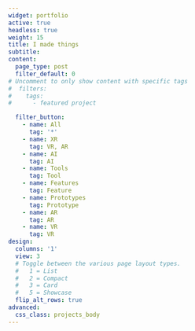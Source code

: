 ```yaml
---
widget: portfolio
active: true
headless: true
weight: 15
title: I made things
subtitle:
content:
  page_type: post
  filter_default: 0
# Uncomment to only show content with specific tags
#  filters:
#    tags:
#      - featured project

  filter_button:
    - name: All
      tag: '*'
    - name: XR
      tag: VR, AR
    - name: AI
      tag: AI
    - name: Tools
      tag: Tool
    - name: Features
      tag: Feature
    - name: Prototypes
      tag: Prototype
    - name: AR
      tag: AR
    - name: VR
      tag: VR
design:
  columns: '1'
  view: 3
  # Toggle between the various page layout types.
  #   1 = List
  #   2 = Compact  
  #   3 = Card
  #   5 = Showcase
  flip_alt_rows: true
advanced:
  css_class: projects_body
---
```

<script>
    ScrollReveal().reveal('.card', { delay: 200, origin: 'bottom', reset: true });
</script>
